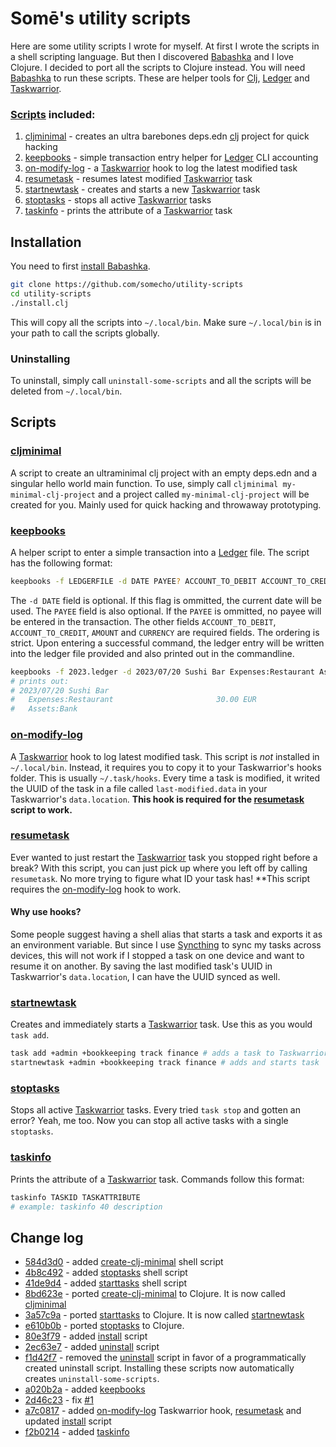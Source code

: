 # Somē's utility scripts

Here are some utility scripts I wrote for myself. At first I wrote the scripts in a shell scripting language. But then I discovered [Babashka](https://github.com/babashka/babashka) and I love Clojure. I decided to port all the scripts to Clojure instead. You will need [Babashka](https://github.com/babashka/babashka) to run these scripts. These are helper tools for [Clj](https://clojure.org/guides/deps_and_cli), [Ledger](https://github.com/ledger/ledger) and [Taskwarrior](https://github.com/GothenburgBitFactory/taskwarrior).

### [Scripts](#scripts) included:
1. [cljminimal](#cljminimal) - creates an ultra barebones deps.edn [clj](https://clojure.org/guides/deps_and_cli) project for quick hacking
2. [keepbooks](#keepbooks) - simple transaction entry helper for [Ledger](https://github.com/ledger/ledger) CLI accounting
3. [on-modify-log](#on-modify-log) - a [Taskwarrior](https://github.com/GothenburgBitFactory/taskwarrior) hook to log the latest modified task
4. [resumetask](#resumetask) - resumes latest modified [Taskwarrior](https://github.com/GothenburgBitFactory/taskwarrior) task
5. [startnewtask](#startnewtask) - creates and starts a new [Taskwarrior](https://github.com/GothenburgBitFactory/taskwarrior) task
6. [stoptasks](#stoptasks) - stops all active [Taskwarrior](https://github.com/GothenburgBitFactory/taskwarrior) tasks
7. [taskinfo](#taskinfo) - prints the attribute of a [Taskwarrior](https://github.com/GothenburgBitFactory/taskwarrior) task
 
## Installation
You need to first [install Babashka](https://github.com/babashka/babashka#quickstart). 
 ```sh
 git clone https://github.com/somecho/utility-scripts
 cd utility-scripts
 ./install.clj 
 ```
 This will copy all the scripts into `~/.local/bin`. Make sure `~/.local/bin` is in your path to call the scripts globally.
 
### Uninstalling
 To uninstall, simply call `uninstall-some-scripts` and all the scripts will be deleted from `~/.local/bin`.
 
## Scripts
 
### [cljminimal](./cljminimal.clj)
A script to create an ultraminimal clj project with an empty deps.edn and a singular hello world main function. To use, simply call `cljminimal my-minimal-clj-project` and a project called `my-minimal-clj-project` will be created for you. Mainly used for quick hacking and throwaway prototyping.

### [keepbooks](./keepbooks.clj)
A helper script to enter a simple transaction into a [Ledger](https://github.com/ledger/ledger) file. The script has the following format:
```sh
keepbooks -f LEDGERFILE -d DATE PAYEE? ACCOUNT_TO_DEBIT ACCOUNT_TO_CREDIT AMOUNT CURRENCY
```
The `-d DATE` field is optional. If this flag is ommitted, the current date will be used. The `PAYEE` field is also optional. If the `PAYEE` is ommitted, no payee will be entered in the transaction. The other fields `ACCOUNT_TO_DEBIT`, `ACCOUNT_TO_CREDIT`, `AMOUNT` and `CURRENCY` are required fields. The ordering is strict. Upon entering a successful command, the ledger entry will be written into the ledger file provided and also printed out in the commandline.
```sh
keepbooks -f 2023.ledger -d 2023/07/20 Sushi Bar Expenses:Restaurant Assets:Bank 30.00 EUR
# prints out:
# 2023/07/20 Sushi Bar
#   Expenses:Restaurant                       30.00 EUR
#   Assets:Bank
```
### [on-modify-log](./on-modify-log.clj)
A [Taskwarrior](https://github.com/GothenburgBitFactory/taskwarrior) hook to log latest modified task. This script is _not_ installed in `~/.local/bin`. Instead, it requires you to copy it to your Taskwarrior's hooks folder. This is usually `~/.task/hooks`. Every time a task is modified, it writed the UUID of the task in a file called `last-modified.data` in your Taskwarrior's `data.location`. **This hook is required for the [resumetask](#resumetask) script to work.**

### [resumetask](./resumetask.clj)
Ever wanted to just restart the [Taskwarrior](https://github.com/GothenburgBitFactory/taskwarrior) task you stopped right before a break? With this script, you can just pick up where you left off by calling `resumetask`. No more trying to figure what ID your task has! **This script requires the [on-modify-log](#on-modify-log) hook to work. 

#### Why use hooks?
Some people suggest having a shell alias that starts a task and exports it as an environment variable. But since I use [Syncthing](https://github.com/syncthing/syncthing) to sync my tasks across devices, this will not work if I stopped a task on one device and want to resume it on another. By saving the last modified task's UUID in Taskwarrior's `data.location`, I can have the UUID synced as well.

### [startnewtask](./startnewtask.clj)
Creates and immediately starts a [Taskwarrior](https://github.com/GothenburgBitFactory/taskwarrior) task. Use this as you would `task add`.
```sh
task add +admin +bookkeeping track finance # adds a task to Taskwarrior
startnewtask +admin +bookkeeping track finance # adds and starts task
```
### [stoptasks](./stoptasks.clj)

Stops all active [Taskwarrior](https://github.com/GothenburgBitFactory/taskwarrior) tasks. Every tried `task stop` and gotten an error? Yeah, me too. Now you can stop all active tasks with a single `stoptasks`.

### [taskinfo](./taskinfo.clj)

Prints the attribute of a [Taskwarrior](https://github.com/GothenburgBitFactory/taskwarrior) task. Commands follow this format:
```sh
taskinfo TASKID TASKATTRIBUTE
# example: taskinfo 40 description
```
## Change log
- [584d3d0](https://github.com/somecho/utility-scripts/commit/584d3d04b3d9d2a9d1fdd79789e7c4908daa40be) - added [create-clj-minimal](https://github.com/somecho/utility-scripts/blob/41de9d4fd0103c7b1cefa4b47439054353a59a91/create-clj-minimal) shell script
- [4b8c492](https://github.com/somecho/utility-scripts/commit/4b8c492ecd1725646dbff502a19a77cc73c52747) - added [stoptasks](https://github.com/somecho/utility-scripts/blob/41de9d4fd0103c7b1cefa4b47439054353a59a91/stoptasks) shell script
- [41de9d4](https://github.com/somecho/utility-scripts/commit/41de9d4fd0103c7b1cefa4b47439054353a59a91) - added [starttasks](https://github.com/somecho/utility-scripts/blob/41de9d4fd0103c7b1cefa4b47439054353a59a91/starttask) shell script
- [8bd623e](https://github.com/somecho/utility-scripts/commit/8bd623ef16068c4ed0ece1d1df32ed6bb0b210b8) - ported [create-clj-minimal](https://github.com/somecho/utility-scripts/blob/41de9d4fd0103c7b1cefa4b47439054353a59a91/create-clj-minimal) to Clojure. It is now called [cljminimal](./cljminimal.clj)
- [3a57c9a](https://github.com/somecho/utility-scripts/commit/3a57c9abac263ceea7add9513b70868862b98d1d) - ported [starttasks](https://github.com/somecho/utility-scripts/blob/41de9d4fd0103c7b1cefa4b47439054353a59a91/starttask) to Clojure. It is now called [startnewtask](./startnewtask.clj)
- [e610b0b](https://github.com/somecho/utility-scripts/commit/e610b0b5c82580de74f6ccb644e9e092f9f7e130) - ported [stoptasks](./stoptasks.clj) to Clojure.
- [80e3f79](https://github.com/somecho/utility-scripts/commit/80e3f792e56c5b620fa5ff1a6493c8b913188df7) - added [install](./install.clj) script
- [2ec63e7](https://github.com/somecho/utility-scripts/commit/2ec63e7e77a2adb9f3b2e22090f85a911868f238) - added [uninstall](https://github.com/somecho/utility-scripts/blob/2ec63e7e77a2adb9f3b2e22090f85a911868f238/uninstall-some-utils.clj) script
- [f1d42f7](https://github.com/somecho/utility-scripts/commit/f1d42f7bc172d9ffdf51419d17b5d7792dabe70e) - removed the [uninstall](https://github.com/somecho/utility-scripts/blob/2ec63e7e77a2adb9f3b2e22090f85a911868f238/uninstall-some-utils.clj) script in favor of a programmatically created uninstall script. Installing these scripts now automatically creates `uninstall-some-scripts`.
- [a020b2a](https://github.com/somecho/utility-scripts/commit/a020b2aba3fdbcc132e53df2b4859d5aab88e9f1) - added [keepbooks](./keepbooks.clj)
- [2d46c23](https://github.com/somecho/utility-scripts/commit/2d46c233a158950a3b2860f405a7dfb81484e06e) - fix [#1](https://github.com/somecho/utility-scripts/issues/1)
- [a7c0817](https://github.com/somecho/utility-scripts/commit/a7c081747dc0ec4404f6a17dc3f9141316cdc534) - added [on-modify-log](./on-modify-log.clj) Taskwarrior hook, [resumetask](./resumetask.clj) and updated [install](./install.clj) script
- [f2b0214](https://github.com/somecho/utility-scripts/commit/f2b021434554a3491c5cf07aced3a33479e662d1) - added [taskinfo](./taskinfo.clj) 
